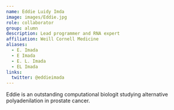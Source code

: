 ```yaml
---
name: Eddie Luidy Imda
image: images/Eddie.jpg
role: collaborator
group: alumn
description: Lead programmer and RNA expert
affiliation: Weill Cornell Medicine
aliases:
  - E. Imada
  - E Imada
  - E. L. Imada
  - EL Imada
links:
  twitter: @eddieimada
---
```


Eddie is an outstanding computational biologit studying alternative polyadenilation in prostate cancer.